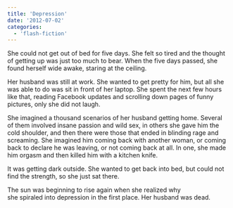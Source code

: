 ```yaml
---
title: 'Depression'
date: '2012-07-02'
categories:
  - 'flash-fiction'
---
```


She could not get out of bed for five days. She felt so tired and the thought of
getting up was just too much to bear. When the five days passed, she found
herself wide awake, staring at the ceiling.

<!-- truncate -->

Her husband was still at work. She wanted to get pretty for him, but all she was
able to do was sit in front of her laptop. She spent the next few hours like
that, reading Facebook updates and scrolling down pages of funny pictures, only
she did not laugh.

She imagined a thousand scenarios of her husband getting home. Several of them
involved insane passion and wild sex, in others she gave him the cold shoulder,
and then there were those that ended in blinding rage and screaming. She
imagined him coming back with another woman, or coming back to declare he was
leaving, or not coming back at all. In one, she made him orgasm and then killed
him with a kitchen knife.

It was getting dark outside. She wanted to get back into bed, but could not find
the strength, so she just sat there.

The sun was beginning to rise again when she realized why she spiraled into
depression in the first place. Her husband was dead.
